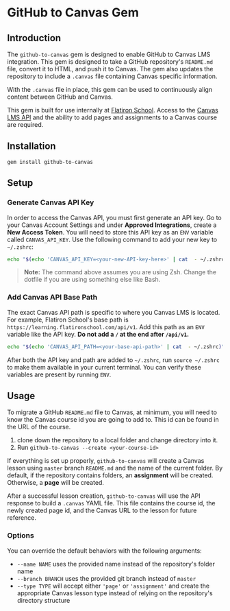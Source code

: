 # GitHub to Canvas Gem

## Introduction

The `github-to-canvas` gem is designed to enable GitHub to Canvas LMS
integration. This gem is designed to take a GitHub repository's `README.md`
file, convert it to HTML, and push it to Canvas. The gem also updates the
repository to include a `.canvas` file containing Canvas specific information.

With  the `.canvas` file in place, this gem can be used to continuously align
content between GitHub and Canvas.

This gem is built for use internally at [Flatiron School][]. Access to the
[Canvas LMS API][] and the ability to add pages and assignments to a Canvas
course are required.

## Installation

`gem install github-to-canvas`

## Setup

### Generate Canvas API Key

In order to access the Canvas API, you must first generate an API key. Go to
your Canvas Account Settings and under **Approved Integrations**, create a
**New Access Token**. You will need to store this API key as an `ENV` variable
called `CANVAS_API_KEY`. Use the following command to add your new key to
`~/.zshrc`:

```sh
echo "$(echo 'CANVAS_API_KEY=<your-new-API-key-here>' | cat  - ~/.zshrc)" > ~/.zshrc
```

> **Note:** The command above assumes you are using Zsh. Change the dotfile if
> you are using something else like Bash.

### Add Canvas API Base Path

The exact Canvas API path is specific to where you Canvas LMS is located. For example,
Flatiron School's base path is `https://learning.flatironschool.com/api/v1`. Add this path
as an `ENV` variable like the API key. **Do not add a `/` at the end after `/api/v1`.**

```sh
echo "$(echo 'CANVAS_API_PATH=<your-base-api-path>' | cat  - ~/.zshrc)" > ~/.zshrc
```

After both the API key and path are added to `~/.zshrc`, run `source ~/.zshrc`
to make them available in your current terminal. You can verify these variables
are present by running `ENV`.

## Usage

To migrate a GitHub `README.md` file to Canvas, at minimum, you will need to know the
Canvas course id you are going to add to. This id can be found in the URL of the course.

1. clone down the repository to a local folder and change directory into it.
2. Run `github-to-canvas --create <your-course-id>`

If everything is set up properly, `github-to-canvas` will create a Canvas lesson
using `master` branch `README.md` and the name of the current folder. By
default, if the repository contains folders, an **assignment** will be created.
Otherwise, a **page** will be created.

After a successful lesson creation, `github-to-canvas` will use the API response
to build a `.canvas` YAML file. This file contains the course id, the newly created
page id, and the Canvas URL to the lesson for future reference.

### Options

You can override the default behaviors with the following arguments:

* `--name NAME` uses the provided name instead of the repository's folder name
* `--branch BRANCH` uses the provided git branch instead of `master`  
* `--type TYPE` will accept either `'page'` or `'assignment'` and create the
  appropriate Canvas lesson type instead of relying on the repository's
  directory structure

[Canvas LMS API]: https://canvas.instructure.com/doc/api/index.html
[Flatiron School]: https://flatironschool.com/